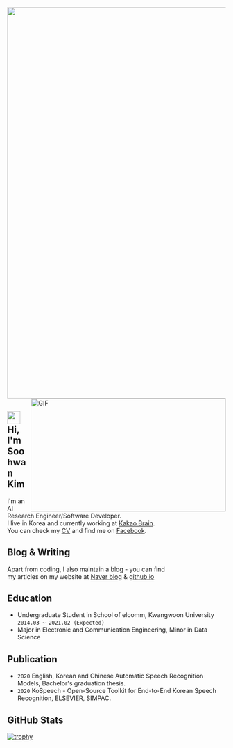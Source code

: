 <img src="https://github.com/sooftware/sooftware/raw/master/images/header.png" width=900>
  
<img align="right" alt="GIF" src="https://github.com/sooftware/sooftware/blob/master/images/code.gif" width="450" height="260" />
  
## <img src="https://raw.githubusercontent.com/MartinHeinz/MartinHeinz/master/wave.gif" width="30px"> Hi, I'm Soohwan Kim 
I'm an AI Research Engineer/Software Developer.     
I live in Korea and currently working at [Kakao Brain](https://www.kakaobrain.com/).   
You can check my [CV](https://github.com/sooftware/sooftware/blob/master/CV.pdf) and find me on [Facebook](https://www.facebook.com/sooftware95/).
  
## Blog & Writing
Apart from coding, I also maintain a blog - you can find    
my articles on my website at [Naver blog](https://blog.naver.com/sooftware) & [github.io](https://sooftware.github.io/) 
  
## Education
- Undergraduate Student in School of elcomm, Kwangwoon University `2014.03 ~ 2021.02 (Expected)` 
- Major in Electronic and Communication Engineering, Minor in Data Science  
  
## Publication  
- `2020` English, Korean and Chinese Automatic Speech Recognition Models, Bachelor's graduation thesis.  
- `2020` KoSpeech - Open-Source Toolkit for End-to-End Korean Speech Recognition, ELSEVIER, SIMPAC.  
  
## GitHub Stats
  
[![trophy](https://github-profile-trophy.vercel.app/?username=sooftware&theme=nord)](https://github.com/ryo-ma/github-profile-trophy)


<!--
**sooftware/sooftware** is a ✨ _special_ ✨ repository because its `README.md` (this file) appears on your GitHub profile.
  
Here are some ideas to get you started:

- 🔭 I’m currently working on ...
- 🌱 I’m currently learning ...
- 👯 I’m looking to collaborate on ...
- 🤔 I’m looking for help with ...
- 💬 Ask me about ...
- 📫 How to reach me: ...
- 😄 Pronouns: ...
- ⚡ Fun fact: ...
-->
